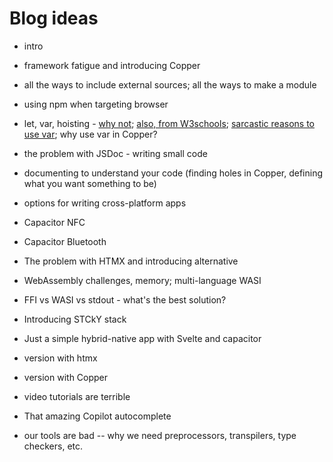 # Blog ideas

* intro
* framework fatigue and introducing Copper
* all the ways to include external sources; all the ways to make a module
* using npm when targeting browser
* let, var, hoisting - [why not](https://kesharvani.hashnode.dev/why-using-var-is-a-bad-practice-in-javascript); [also, from W3schools](https://www.w3schools.com/js/js_variables.asp#:~:text=The%20var%20keyword%20was%20used,code%20written%20for%20older%20browsers.); [sarcastic reasons to use var](https://dev.to/paritho/3-reasons-to-use-var-in-javascript-1hoe); why use var in Copper?
* the problem with JSDoc - writing small code
* documenting to understand your code (finding holes in Copper, defining what you want something to be)
* options for writing cross-platform apps
* Capacitor NFC
* Capacitor Bluetooth
* The problem with HTMX and introducing alternative
* WebAssembly challenges, memory; multi-language WASI
* FFI vs WASI vs stdout - what's the best solution?
* Introducing STCkY stack

* Just a simple hybrid-native app with Svelte and capacitor
* version with htmx
* version with Copper

* video tutorials are terrible

* That amazing Copilot autocomplete

* our tools are bad -- why we need preprocessors, transpilers, type checkers, etc.
